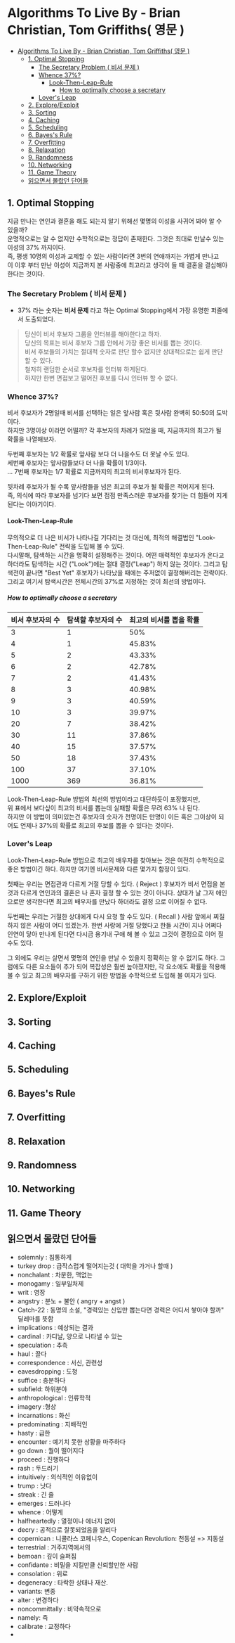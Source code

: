 # Algorithms To Live By - Brian Christian, Tom Griffiths( 영문 )

- [Algorithms To Live By - Brian Christian, Tom Griffiths( 영문 )](#algorithms-to-live-by---brian-christian-tom-griffiths-영문-)
  - [1. Optimal Stopping](#1-optimal-stopping)
    - [The Secretary Problem ( 비서 문제 )](#the-secretary-problem--비서-문제-)
    - [Whence 37%?](#whence-37)
      - [Look-Then-Leap-Rule](#look-then-leap-rule)
        - [How to optimally choose a secretary](#how-to-optimally-choose-a-secretary)
    - [Lover's Leap](#lovers-leap)
  - [2. Explore/Exploit](#2-exploreexploit)
  - [3. Sorting](#3-sorting)
  - [4. Caching](#4-caching)
  - [5. Scheduling](#5-scheduling)
  - [6. Bayes's Rule](#6-bayess-rule)
  - [7. Overfitting](#7-overfitting)
  - [8. Relaxation](#8-relaxation)
  - [9. Randomness](#9-randomness)
  - [10. Networking](#10-networking)
  - [11. Game Theory](#11-game-theory)
  - [읽으면서 몰랐던 단어들](#읽으면서-몰랐던-단어들)

## 1. Optimal Stopping

지금 만나는 연인과 결혼을 해도 되는지 알기 위해선 몇명의 이성을 사귀어 봐야 알 수 있을까?  
운명적으로는 알 수 없지만 수학적으로는 정답이 존재한다. 그것은 최대로 만날수 있는 이성의 37% 까지이다.  
즉, 평생 10명의 이성과 교제할 수 있는 사람이라면 3번의 연애까지는 가볍게 만나고  
이 이후 부터 만난 이성이 지금까지 본 사람중에 최고라고 생각이 들 때 결혼을 결심해야 한다는 것이다.

### The Secretary Problem ( 비서 문제 )

- 37% 라는 숫자는 **비서 문제** 라고 하는 Optimal Stopping에서 가장 유명한 퍼즐에서 도출되었다.  

>당신이 비서 후보자 그룹을 인터뷰를 해야한다고 하자.  
>당신의 목표는 비서 후보자 그룹 안에서 가장 좋은 비서를 뽑는 것이다.  
>비서 후보들의 가치는 절대적 숫자로 판단 할수 없지만 상대적으로는 쉽게 판단할 수 있다.  
>철저히 랜덤한 순서로 후보자를 인터뷰 하게된다.  
>하지만 한번 면접보고 떨어진 후보를 다시 인터뷰 할 수 없다.

### Whence 37%?

비서 후보자가 2명일때 비서를 선택하는 일은 앞사람 혹은 뒷사람 완벽히 50:50의 도박이다.  
하지만 3명이상 이라면 어떨까? 각 후보자의 차례가 되었을 때, 지금까지의 최고가 될 확률을 나열해보자.  

두번째 후보자는 1/2 확률로 앞사람 보다 더 나을수도 더 못날 수도 있다.  
세번째 후보자는 앞사람들보다 더 나을 확률이 1/3이다.  
... 7번째 후보자는 1/7 확률로 지금까지의 최고의 비서후보자가 된다.  

뒷차례 후보자가 될 수록 앞사람들을 넘은 최고의 후보가 될 확률은 적어지게 된다.  
즉, 의식에 따라 후보자를 넘기다 보면 점점 만족스러운 후보자를 찾기는 더 힘들어 지게 된다는 이야기이다.  

#### Look-Then-Leap-Rule

무의적으로 더 나은 비서가 나타나길 기다리는 것 대신에, 최적의 해결법인 "Look-Then-Leap-Rule" 전략을 도입해 볼 수 있다.  
다시말해, 탐색하는 시간을 명확히 설정해주는 것이다. 어떤 매력적인 후보자가 온다고 하더라도 탐색하는 시간 ("Look")에는 절대 결정("Leap") 하지 않는 것이다. 그리고 탐색전이 끝나면 "Best Yet" 후보자가 나타났을 때에는 주저없이 결정해버리는 전략이다. 그리고 여기서 탐색시간은 전체시간의 37%로 지정하는 것이 최선의 방법이다.

##### How to optimally choose a secretary

비서 후보자의 수 | 탐색할 후보자의 수 | 최고의 비서를 뽑을 확률
---------|----------|---------
  3 | 1 | 50%
  4 | 1 | 45.83%
  5 | 2 | 43.33%
  6 | 2 | 42.78%
  7 | 2 | 41.43%
  8 | 3 | 40.98%
  9 | 3 | 40.59%
  10 | 3 | 39.97%
  20 | 7 | 38.42%
  30 | 11 | 37.86%
  40 | 15 | 37.57%
  50 | 18 | 37.43%
  100 | 37 | 37.10%
  1000 | 369 | 36.81%

Look-Then-Leap-Rule 방법의 최선의 방법이라고 대단하듯이 포장했지만,  
위 표에서 보다싶이 최고의 비서를 뽑는데 실패할 확률은 무려 63% 나 된다.  
하지만 이 방법이 의미있는건 후보자의 숫자가 천명이든 만명이 이든 혹은 그이상이 되어도 언제나 37%의 확률로 최고의 후보를 뽑을 수 있다는 것이다.

### Lover's Leap

Look-Then-Leap-Rule 방법으로 최고의 배우자를 찾아보는 것은 여전히 수학적으로 좋은 방법이긴 하다. 하지만 여기엔 비서문제와 다른 몇가지 함정이 있다.  

첫째는 우리는 면접관과 다르게 거절 당할 수 있다. ( Reject ) 후보자가 비서 면접을 본 것과 다르게 연인과의 결혼은 나 혼자 결정 할 수 있는 것이 아니다. 상대가 날 그저 애인으로만 생각한다면 최고의 배우자를 만났다 하더라도 결정 으로 이어질 수 없다.  

두번째는 우리는 거절한 상대에게 다시 요청 할 수도 있다. ( Recall ) 사람 앞에서 찌질하지 않은 사람이 어디 있겠는가. 한번 사랑에 거절 당했다고 한들 시간이 지나 어쩌다 인연이 닿아 만나게 된다면 다시금 용기내 구애 해 볼 수 있고 그것이 결정으로 이어 질 수도 있다.  

그 외에도 우리는 살면서 몇명의 연인을 만날 수 있을지 정확히는 알 수 없기도 하다. 그럼에도
 다른 요소들이 추가 되어 복잡성은 훨씬 높아졌지만, 각 요소에도 확률을 적용해 볼 수 있고 최고의 배우자를 구하기 위한 방법을 수학적으로 도입해 볼 여지가 있다.

## 2. Explore/Exploit

## 3. Sorting

## 4. Caching

## 5. Scheduling

## 6. Bayes's Rule

## 7. Overfitting

## 8. Relaxation

## 9. Randomness

## 10. Networking

## 11. Game Theory

## 읽으면서 몰랐던 단어들

- solemnly : 침통하게
- turkey drop : 급작스럽게 떨어지는것 ( 대학을 가거나 할때 )
- nonchalant : 차분한, 맥없는
- monogamy : 일부일처제
- writ : 영장
- angstry : 분노 + 불안 ( angry + angst )
- Catch-22 : 동명의 소설, "경력있는 신입만 뽑는다면 경력은 어디서 쌓아야 할까" 딜레마를 뜻함
- implications : 예상되는 결과
- cardinal : 카디날, 양으로 나타낼 수 있는
- speculation : 추측
- haul : 끌다
- correspondence : 서신, 관련성
- eavesdropping : 도청
- suffice : 충분하다
- subfield: 하위분야
- anthropological : 인류학적
- imagery :형상
- incarnations : 화신
- predominating : 지배적인
- hasty : 급한
- encounter : 예기치 못한 상황을 마주하다
- go down  : 퀄이 떨어지다
- proceed : 진행하다
- rash : 두드러기
- intuitively : 의식적인 이유없이
- trump : 낫다
- streak : 긴 줄
- emerges : 드러나다
- whence : 어떻게
- halfheartedly : 열정이나 에너지 없이
- decry : 공적으로 잘못되었음을 알리다
- copernican : 니콜라스 코페니우스, Copenican Revolution: 천동설 => 지동설
- terrestrial : 거주지역에서의
- bemoan : 깊이 슬퍼짐
- confidante : 비밀을 지킬만클 신뢰할만한 사람
- consolation : 위로
- degeneracy : 타락한 상태나 재산.
- variants: 변종
- alter : 변경하다
- noncommittally : 비약속적으로 
- namely: 즉
- calibrate : 교정하다
- 
